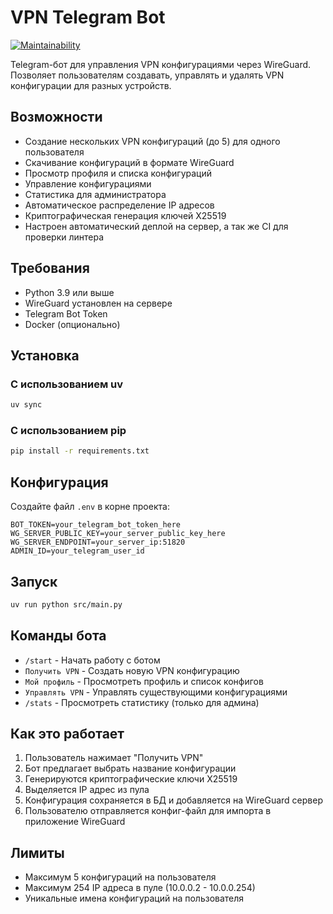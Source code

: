 # VPN Telegram Bot

[![Maintainability](https://qlty.sh/gh/inasekin/projects/tg-bot-vpn/maintainability.svg)](https://qlty.sh/gh/inasekin/projects/tg-bot-vpn)

Telegram-бот для управления VPN конфигурациями через WireGuard. Позволяет пользователям создавать, управлять и удалять VPN конфигурации для разных устройств.

## Возможности

- Создание нескольких VPN конфигураций (до 5) для одного пользователя
- Скачивание конфигураций в формате WireGuard
- Просмотр профиля и списка конфигураций
- Управление конфигурациями
- Статистика для администратора
- Автоматическое распределение IP адресов
- Криптографическая генерация ключей X25519
- Настроен автоматический деплой на сервер, а так же CI для проверки линтера

## Требования

- Python 3.9 или выше
- WireGuard установлен на сервере
- Telegram Bot Token
- Docker (опционально)

## Установка

### С использованием uv

```bash
uv sync
```

### С использованием pip

```bash
pip install -r requirements.txt
```

## Конфигурация

Создайте файл `.env` в корне проекта:

```env
BOT_TOKEN=your_telegram_bot_token_here
WG_SERVER_PUBLIC_KEY=your_server_public_key_here
WG_SERVER_ENDPOINT=your_server_ip:51820
ADMIN_ID=your_telegram_user_id
```

## Запуск

```bash
uv run python src/main.py
```

## Команды бота

- `/start` - Начать работу с ботом
- `Получить VPN` - Создать новую VPN конфигурацию
- `Мой профиль` - Просмотреть профиль и список конфигов
- `Управлять VPN` - Управлять существующими конфигурациями
- `/stats` - Просмотреть статистику (только для админа)


## Как это работает

1. Пользователь нажимает "Получить VPN"
2. Бот предлагает выбрать название конфигурации
3. Генерируются криптографические ключи X25519
4. Выделяется IP адрес из пула
5. Конфигурация сохраняется в БД и добавляется на WireGuard сервер
6. Пользователю отправляется конфиг-файл для импорта в приложение WireGuard


## Лимиты

- Максимум 5 конфигураций на пользователя
- Максимум 254 IP адреса в пуле (10.0.0.2 - 10.0.0.254)
- Уникальные имена конфигураций на пользователя